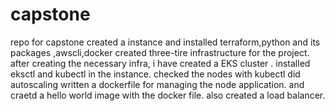 # capstone
repo for capstone
created a instance and installed terraform,python and its packages ,awscli,docker 
created three-tire infrastructure for the project.
after creating the necessary infra,  i have created a EKS cluster  .
installed eksctl and kubectl in  the instance.
checked the nodes with kubectl 
did autoscaling
written a dockerfile for managing the node application.
and craetd a hello world image with the docker file.
also created a load balancer.
